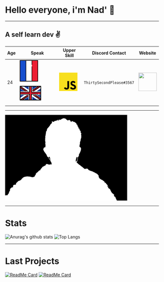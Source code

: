 # Hello everyone, i'm Nad' :wave:
-----------------------------
## A self learn dev :v:

| Age   |     Speak       | Upper Skill | Discord Contact | Website |
| ----- | --------------- | ----------- | --------------- | ------- |
| 24    | [<img src="res\france-svgrepo-com.svg" width="60" height="70">](#)  [<img src="res/united-kingdom-svgrepo-com.svg" width="70" height="70">](#)  |  [<img src="res/javascript-logo-svgrepo-com.svg" width="60" height="60">](#stats)  | `ThirtySecondPlease#3567` | [ <img src="https://nadirfelder.com/portfolio/res/logo_nf.png" width="60" height="60"> ](https://nadirfelder.com/) |
-----------------------------------------
[<img src="res\960-720-max.png" width="400" height="280">](#)

-----------------------------

# Stats

![Anurag's github stats](https://github-readme-stats.vercel.app/api?username=spoutnik911&theme=algolia&hide_border=true)
![Top Langs](https://github-readme-stats.vercel.app/api/top-langs/?username=spoutnik911&theme=algolia&hide_border=true)

---------------------------

# Last Projects
[![ReadMe Card](https://github-readme-stats.vercel.app/api/pin/?username=spoutnik911&repo=Satellite_movement_kepler&theme=algolia&hide_border=true)](https://github.com/spoutnik911/Satellite_movement_kepler)
[![ReadMe Card](https://github-readme-stats.vercel.app/api/pin/?username=spoutnik911&repo=affichage_numerique_web&theme=algolia&hide_border=true)](https://github.com/spoutnik911/affichage_numerique_web)
